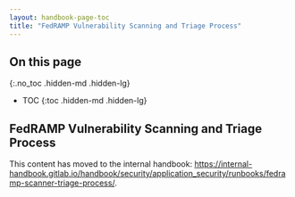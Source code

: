 ```yaml
---
layout: handbook-page-toc
title: "FedRAMP Vulnerability Scanning and Triage Process"
---
```


## On this page
{:.no_toc .hidden-md .hidden-lg}

- TOC
{:toc .hidden-md .hidden-lg}

## FedRAMP Vulnerability Scanning and Triage Process

This content has moved to the internal handbook: <https://internal-handbook.gitlab.io/handbook/security/application_security/runbooks/fedramp-scanner-triage-process/>.